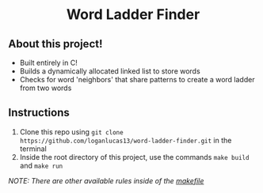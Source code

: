 <h1 align="center">Word Ladder Finder</h1>

## About this project!
* Built entirely in C!
* Builds a dynamically allocated linked list to store words
* Checks for word 'neighbors' that share patterns to create a word ladder from two words

## Instructions
1. Clone this repo using `git clone https://github.com/loganlucas13/word-ladder-finder.git` in the terminal
2. Inside the root directory of this project, use the commands `make build` and `make run`

*NOTE: There are other available rules inside of the [makefile](makefile)*
